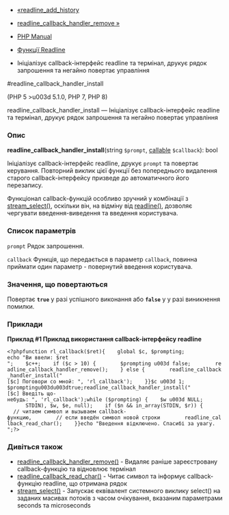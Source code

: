 - [«readline_add_history](function.readline-add-history.md)
- [readline_callback_handler_remove
»](function.readline-callback-handler-remove.md)

- [PHP Manual](index.md)
- [Функції Readline](ref.readline.md)
- Ініціалізує callback-інтерфейс readline та термінал, друкує
рядок запрошення та негайно повертає управління

#readline_callback_handler_install

(PHP 5 \>u003d 5.1.0, PHP 7, PHP 8)

readline_callback_handler_install — Ініціалізує callback-інтерфейс
readline та термінал, друкує рядок запрошення та негайно повертає
управління

### Опис

**readline_callback_handler_install**(string `$prompt`,
[callable](language.types.callable.md) `$callback`): bool

Ініціалізує callback-інтерфейс readline, друкує `prompt` та
повертає керування. Повторний виклик цієї функції без попереднього
видалення старого callback-інтерфейсу призведе до автоматичного його
перезапису.

Функціонал callback-функцій особливо зручний у комбінації з
[stream_select()](function.stream-select.md), оскільки він, на відміну
від [readline()](function.readline.md), дозволяє чергувати введення-виведення
та введення користувача.

### Список параметрів

`prompt`
Рядок запрошення.

`callback`
Функція, що передається в параметр `callback`, повинна приймати один
параметр - повернутий введення користувача.

### Значення, що повертаються

Повертає **`true`** у разі успішного виконання або **`false`** у
у разі виникнення помилки.

### Приклади

**Приклад #1 Приклад використання callback-інтерфейсу readline**

` <?phpfunction rl_callback($ret){    global $c, $prompting; echo "Ви ввели: $ret
";    $c++;    if ($c > 10) {        $prompting u003d false;        readline_callback_handler_remove();    } else {        readline_callback_handler_install("[$c] Поговори со мной: ", 'rl_callback');    }}$c u003d 1; $promptingu003du003dtrue;readline_callback_handler_install("[$c] Введіть що-небудь: ", 'rl_callback');while ($prompting) {    $w u003d NULL;            STDIN), $w, $e, null);    if ($n && in_array(STDIN, $r)) {        // читаем символ и вызываем callback-функцию,        // если введён символ новой строки        readline_callback_read_char();    }}echo "Введення відключено. Спасибі за увагу.
";?> `

### Дивіться також

- [readline_callback_handler_remove()](function.readline-callback-handler-remove.md) -
Видаляє раніше зареєстровану callback-функцію та відновлює
термінал
- [readline_callback_read_char()](function.readline-callback-read-char.md) -
Читає символ та інформує callback-функцію readline, що отримана
рядок
- [stream_select()](function.stream-select.md) - Запускає
еквівалент системного виклику select() на заданих масивах потоків
з часом очікування, вказаним параметрами seconds та microseconds
